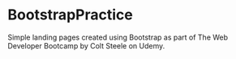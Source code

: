 # BootstrapPractice
Simple landing pages created using Bootstrap as part of The Web Developer Bootcamp by Colt Steele on Udemy.
